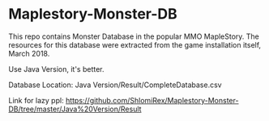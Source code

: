 # Maplestory-Monster-DB

This repo contains Monster Database in the popular MMO MapleStory.
The resources for this database were extracted from the game installation itself, March 2018.

Use Java Version, it's better.

Database Location: Java Version/Result/CompleteDatabase.csv


Link for lazy ppl: https://github.com/ShlomiRex/Maplestory-Monster-DB/tree/master/Java%20Version/Result
